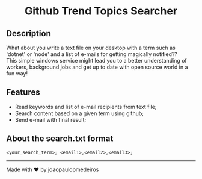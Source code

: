 <h1 align="center">Github Trend Topics Searcher</h1>

## Description
What about you write a text file on your desktop with a term such as 'dotnet' or 'node' and a list of e-mails for getting magically notified?? <br/>
This simple windows service might lead you to a better understanding of workers, background jobs and get up to date with open source world in a fun way!

## Features
- Read keywords and list of e-mail recipients from text file;
- Search content based on a given term using github;
- Send e-mail with final result;

## About the search.txt format
```
<your_search_term>; <email1>,<email2>,<email3>;
```

<hr>
Made with ❤️ by joaopaulopmedeiros
